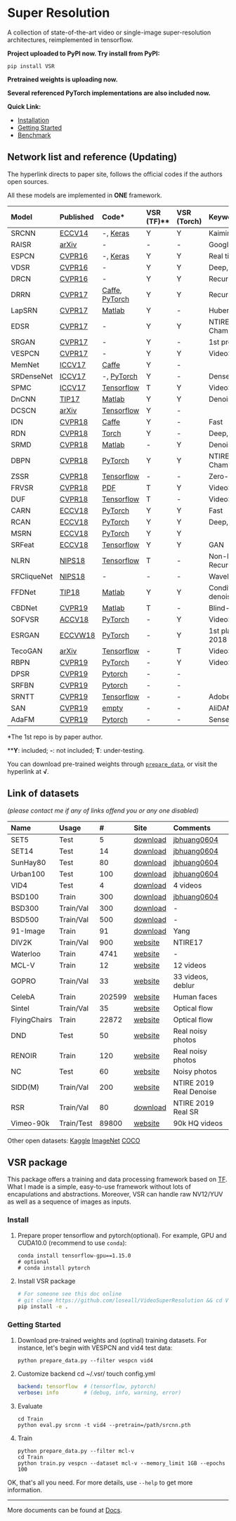 # Super Resolution
A collection of state-of-the-art video or single-image super-resolution architectures, reimplemented in tensorflow.

**Project uploaded to PyPI now. Try install from PyPI:**
```shell script
pip install VSR
```

**Pretrained weights is uploading now.**

**Several referenced PyTorch implementations are also included now.**

**Quick Link:**
- [Installation](#install)
- [Getting Started](#Getting-Started)
- [Benchmark](https://github.com/LoSealL/VideoSuperResolution/blob/master/Docs/Benchmark%20(reproduce).md)

## Network list and reference (Updating)
The hyperlink directs to paper site, follows the official codes if the authors open sources.

All these models are implemented in **ONE** framework.

|Model |Published |Code* |VSR (TF)**|VSR (Torch)|Keywords|Pretrained|
|:-----|:---------|:-----|:---------|:----------|:-------|:---------|
|SRCNN|[ECCV14](https://arxiv.org/abs/1501.00092)|-, [Keras](https://github.com/qobilidop/srcnn)|Y|Y| Kaiming |[√](https://github.com/LoSealL/Model/releases)|
|RAISR|[arXiv](https://arxiv.org/abs/1606.01299)|-|-|-| Google, Pixel 3 ||
|ESPCN|[CVPR16](https://arxiv.org/abs/1609.05158)|-, [Keras](https://github.com/qobilidop/srcnn)|Y|Y| Real time |[√](https://github.com/LoSealL/Model/releases)|
|VDSR|[CVPR16](https://arxiv.org/abs/1511.04587)|-|Y|Y| Deep, Residual |[√](https://drive.google.com/open?id=1hW5YDxXpmjO2IfAy8f29O7yf1M3fPIg1)|
|DRCN|[CVPR16](https://arxiv.org/abs/1511.04491)|-|Y|Y| Recurrent ||
|DRRN|[CVPR17](http://cvlab.cse.msu.edu/pdfs/Tai_Yang_Liu_CVPR2017.pdf)|[Caffe](https://github.com/tyshiwo/DRRN_CVPR17), [PyTorch](https://github.com/jt827859032/DRRN-pytorch)|Y|Y| Recurrent ||
|LapSRN|[CVPR17](http://vllab.ucmerced.edu/wlai24/LapSRN/)|[Matlab](https://github.com/phoenix104104/LapSRN)|Y|-| Huber loss ||
|EDSR|[CVPR17](https://arxiv.org/abs/1707.02921)|-|Y|Y| NTIRE17 Champion |[√](https://github.com/LoSealL/Model/releases)|
|SRGAN|[CVPR17](https://arxiv.org/abs/1609.04802)|-|Y|-| 1st proposed GAN ||
|VESPCN|[CVPR17](https://arxiv.org/abs/1611.05250)|-|Y|Y| VideoSR |[√](https://drive.google.com/open?id=19u4YpsyThxW5dv4fhpMj7c5gZeEDKthm)|
|MemNet|[ICCV17](https://arxiv.org/abs/1708.02209)|[Caffe](https://github.com/tyshiwo/MemNet)|Y|-|||
|SRDenseNet|[ICCV17](http://openaccess.thecvf.com/content_ICCV_2017/papers/Tong_Image_Super-Resolution_Using_ICCV_2017_paper.pdf)|-, [PyTorch](https://github.com/wxywhu/SRDenseNet-pytorch)|Y|-| Dense |[√](https://drive.google.com/open?id=1aXAfRqZieY6mTfZUnErG84-9NfkQSeDw)|
|SPMC|[ICCV17](https://arxiv.org/abs/1704.02738)|[Tensorflow](https://github.com/jiangsutx/SPMC_VideoSR)|T|Y| VideoSR ||
|DnCNN|[TIP17](http://ieeexplore.ieee.org/document/7839189/)|[Matlab](https://github.com/cszn/DnCNN)|Y|Y| Denoise |[√](https://github.com/LoSealL/Model/releases)|
|DCSCN|[arXiv](https://arxiv.org/abs/1707.05425)|[Tensorflow](https://github.com/jiny2001/dcscn-super-resolution)|Y|-|||
|IDN|[CVPR18](https://arxiv.org/abs/1803.09454)|[Caffe](https://github.com/Zheng222/IDN-Caffe)|Y|-| Fast |[√](https://drive.google.com/open?id=1Fh3rtvrKKLAK27r518T1M_JET_LWZAFQ)|
|RDN|[CVPR18](https://arxiv.org/abs/1802.08797)|[Torch](https://github.com/yulunzhang/RDN)|Y|-| Deep, BI-BD-DN ||
|SRMD|[CVPR18](https://arxiv.org/abs/1712.06116)|[Matlab](https://github.com/cszn/SRMD)|-|Y| Denoise/Deblur/SR |[√](https://drive.google.com/open?id=1ORKH05-aLSbQaWB4qQulIm2INoRufuD_)|
|DBPN|[CVPR18](https://arxiv.org/abs/1803.02735)|[PyTorch](https://github.com/alterzero/DBPN-Pytorch)|Y|Y| NTIRE18 Champion |[√](https://drive.google.com/open?id=1ymtlOjhkGmad-od0zw7yTf17nWD4KMVi)|
|ZSSR|[CVPR18](http://www.wisdom.weizmann.ac.il/~vision/zssr/)|[Tensorflow](https://github.com/assafshocher/ZSSR)|-|-| Zero-shot ||
|FRVSR|[CVPR18](https://arxiv.org/abs/1801.04590)|[PDF](https://github.com/msmsajjadi/FRVSR)|T|Y| VideoSR |[√](https://github.com/LoSealL/Model/releases)|
|DUF|[CVPR18](http://openaccess.thecvf.com/content_cvpr_2018/papers/Jo_Deep_Video_Super-Resolution_CVPR_2018_paper.pdf)|[Tensorflow](https://github.com/yhjo09/VSR-DUF)|T|-| VideoSR ||
|CARN|[ECCV18](https://arxiv.org/abs/1803.08664)|[PyTorch](https://github.com/nmhkahn/CARN-pytorch)|Y|Y| Fast |[√](https://github.com/LoSealL/Model/releases/carn)|
|RCAN|[ECCV18](https://arxiv.org/abs/1807.02758)|[PyTorch](https://github.com/yulunzhang/RCAN)|Y|Y| Deep, BI-BD-DN ||
|MSRN|[ECCV18](http://openaccess.thecvf.com/content_ECCV_2018/papers/Juncheng_Li_Multi-scale_Residual_Network_ECCV_2018_paper.pdf)|[PyTorch](https://github.com/MIVRC/MSRN-PyTorch)|Y|Y| |[√](https://drive.google.com/open?id=1A0LoY3oB_VnArP3GzI1ILUNJbLAEjdtJ)|
|SRFeat|[ECCV18](http://openaccess.thecvf.com/content_ECCV_2018/papers/Seong-Jin_Park_SRFeat_Single_Image_ECCV_2018_paper.pdf)|[Tensorflow](https://github.com/HyeongseokSon1/SRFeat)|Y|Y| GAN ||
|NLRN|[NIPS18](https://papers.nips.cc/paper/7439-non-local-recurrent-network-for-image-restoration.pdf)|[Tensorflow](https://github.com/Ding-Liu/NLRN)|T|-| Non-local, Recurrent ||
|SRCliqueNet|[NIPS18](https://arxiv.org/abs/1809.04508)|-|-|-| Wavelet ||
|FFDNet|[TIP18](https://ieeexplore.ieee.org/document/8365806/)|[Matlab](https://github.com/cszn/FFDNet)|Y|Y| Conditional denoise||
|CBDNet|[CVPR19](https://arxiv.org/abs/1807.04686)|[Matlab](https://github.com/GuoShi28/CBDNet)|T|-| Blind-denoise ||
|SOFVSR|[ACCV18](http://arxiv.org/abs/1809.08573)|[PyTorch](https://github.com/LongguangWang/SOF-VSR)|-|Y| VideoSR |[√](https://github.com/LoSealL/Model/releases/download/sofvsr/SOFVSR_x4.zip)|
|ESRGAN|[ECCVW18](http://arxiv.org/abs/1809.00219)|[PyTorch](https://github.com/xinntao/ESRGAN)|-|Y|1st place PIRM 2018|[√](https://github.com/LoSealL/Model/releases/download/esrgan/esrgan.zip)|
|TecoGAN|[arXiv](http://arxiv.org/abs/1811.09393)|[Tensorflow](https://github.com/thunil/TecoGAN)|-|T| VideoSR GAN|[√](https://github.com/LoSealL/Model/releases/download/tecogan/tecogan.zip)|
|RBPN|[CVPR19](https://arxiv.org/abs/1903.10128)|[PyTorch](https://github.com/alterzero/RBPN-PyTorch)|-|Y| VideoSR |[√](https://drive.google.com/open?id=1Ozp5j-DBWJSpXY5GvxiEPKdfCaAbOXqu)|
|DPSR|[CVPR19](https://arxiv.org/abs/1903.12529)|[Pytorch](https://github.com/cszn/DPSR)|-|-|||
|SRFBN|[CVPR19](https://arxiv.org/abs/1903.09814)|[Pytorch](https://github.com/Paper99/SRFBN_CVPR19)|-|-||||
|SRNTT|[CVPR19](https://arxiv.org/abs/1903.00834)|[Tensorflow](https://github.com/ZZUTK/SRNTT)|-|-|Adobe||
|SAN|[CVPR19](http://openaccess.thecvf.com/content_CVPR_2019/papers/Dai_Second-Order_Attention_Network_for_Single_Image_Super-Resolution_CVPR_2019_paper.pdf)|[empty](https://github.com/daitao/SAN)|-|-| AliDAMO SOTA ||
|AdaFM|[CVPR19](https://arxiv.org/abs/1904.08118)|[Pytorch](https://github.com/hejingwenhejingwen/AdaFM)|-|-| SenseTime Oral ||

\*The 1st repo is by paper author.

\**__Y__: included; __-__: not included; __T__: under-testing. 

You can download pre-trained weights through [`prepare_data`](./prepare_data.py), or visit the hyperlink at **√**.

## Link of datasets
*(please contact me if any of links offend you or any one disabled)*

|Name|Usage|#|Site|Comments|
|:---|:----|:----|:---|:-----|
|SET5|Test|5|[download](https://uofi.box.com/shared/static/kfahv87nfe8ax910l85dksyl2q212voc.zip)|[jbhuang0604](https://github.com/jbhuang0604/SelfExSR)|
|SET14|Test|14|[download](https://uofi.box.com/shared/static/igsnfieh4lz68l926l8xbklwsnnk8we9.zip)|[jbhuang0604](https://github.com/jbhuang0604/SelfExSR)|
|SunHay80|Test|80|[download](https://uofi.box.com/shared/static/rirohj4773jl7ef752r330rtqw23djt8.zip)|[jbhuang0604](https://github.com/jbhuang0604/SelfExSR)|
|Urban100|Test|100|[download](https://uofi.box.com/shared/static/65upg43jjd0a4cwsiqgl6o6ixube6klm.zip)|[jbhuang0604](https://github.com/jbhuang0604/SelfExSR)|
|VID4|Test|4|[download](https://people.csail.mit.edu/celiu/CVPR2011/videoSR.zip)|4 videos|
|BSD100|Train|300|[download](https://uofi.box.com/shared/static/qgctsplb8txrksm9to9x01zfa4m61ngq.zip)|[jbhuang0604](https://github.com/jbhuang0604/SelfExSR)|
|BSD300|Train/Val|300|[download](https://www2.eecs.berkeley.edu/Research/Projects/CS/vision/grouping/segbench/BSDS300-images.tgz)|-|
|BSD500|Train/Val|500|[download](http://www.eecs.berkeley.edu/Research/Projects/CS/vision/grouping/BSR/BSR_bsds500.tgz)|-|
|91-Image|Train|91|[download](http://www.ifp.illinois.edu/~jyang29/codes/ScSR.rar)|Yang|
|DIV2K|Train/Val|900|[website](https://data.vision.ee.ethz.ch/cvl/DIV2K/)|NTIRE17|
|Waterloo|Train|4741|[website](https://ece.uwaterloo.ca/~k29ma/exploration/)|-|
|MCL-V|Train|12|[website](http://mcl.usc.edu/mcl-v-database/)|12 videos|
|GOPRO|Train/Val|33|[website](https://github.com/SeungjunNah/DeepDeblur_release)|33 videos, deblur|
|CelebA|Train|202599|[website](http://mmlab.ie.cuhk.edu.hk/projects/CelebA.html)|Human faces|
|Sintel|Train/Val|35|[website](http://sintel.is.tue.mpg.de/downloads)|Optical flow|
|FlyingChairs|Train|22872|[website](https://lmb.informatik.uni-freiburg.de/resources/datasets/FlyingChairs.en.html#flyingchairs)|Optical flow|
|DND|Test|50|[website](https://noise.visinf.tu-darmstadt.de/)|Real noisy photos|
|RENOIR|Train|120|[website](http://ani.stat.fsu.edu/~abarbu/Renoir.html)|Real noisy photos|
|NC|Test|60|[website](http://demo.ipol.im/demo/125/)|Noisy photos|
|SIDD(M)|Train/Val|200|[website](https://www.eecs.yorku.ca/~kamel/sidd/)|NTIRE 2019 Real Denoise|
|RSR|Train/Val|80|[download]()|NTIRE 2019 Real SR|
|Vimeo-90k|Train/Test|89800|[website](http://toflow.csail.mit.edu/)|90k HQ videos|

Other open datasets:
[Kaggle](https://www.kaggle.com/datasets)
[ImageNet](http://www.image-net.org/)
[COCO](http://cocodataset.org/)

## VSR package
This package offers a training and data processing framework based on [TF](https://www.tensorflow.org).
What I made is a simple, easy-to-use framework without lots of encapulations and abstractions.
Moreover, VSR can handle raw NV12/YUV as well as a sequence of images as inputs.

### Install

1. Prepare proper tensorflow and pytorch(optional). For example, GPU and CUDA10.0 (recommend to use `conda`):

   ```shell
   conda install tensorflow-gpu==1.15.0
   # optional
   # conda install pytorch
   ```

2. Install VSR package

   ```bash
   # For someone see this doc online
   # git clone https://github.com/loseall/VideoSuperResolution && cd VideoSuperResolution
   pip install -e .
   ```
### Getting Started

1. Download pre-trained weights and (optinal) training datasets. For instance, let\'s begin with VESPCN and vid4 test data:
   ```shell
   python prepare_data.py --filter vespcn vid4
   ```
   
2. Customize backend
   cd ~/.vsr/
   touch config.yml
   ```yaml
   backend: tensorflow  # (tensorflow, pytorch)
   verbose: info        # (debug, info, warning, error)
   ```

3. Evaluate
   ```shell
   cd Train
   python eval.py srcnn -t vid4 --pretrain=/path/srcnn.pth
   ```

4. Train
   ```shell
   python prepare_data.py --filter mcl-v
   cd Train
   python train.py vespcn --dataset mcl-v --memory_limit 1GB --epochs 100
   ```

OK, that's all you need. For more details, use `--help` to get more information.

----
More documents can be found at [Docs](https://github.com/LoSealL/VideoSuperResolution/tree/master/Docs).
